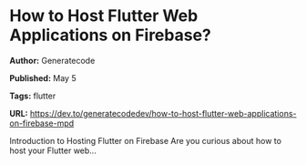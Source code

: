 # How to Host Flutter Web Applications on Firebase?

**Author:** Generatecode

**Published:** May 5

**Tags:** flutter

**URL:** https://dev.to/generatecodedev/how-to-host-flutter-web-applications-on-firebase-mpd

Introduction to Hosting Flutter on Firebase  Are you curious about how to host your Flutter web...